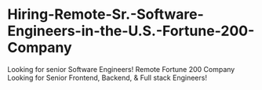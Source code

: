 # Hiring-Remote-Sr.-Software-Engineers-in-the-U.S.-Fortune-200-Company
Looking for senior Software Engineers!
Remote Fortune 200 Company Looking for Senior Frontend, Backend, & Full stack Engineers!
